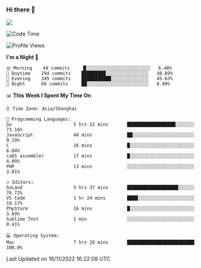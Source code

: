 ### Hi there 👋

<!--
**JJAYCHEN1e/jjaychen1e** is a ✨ _special_ ✨ repository because its `README.md` (this file) appears on your GitHub profile.

Here are some ideas to get you started:

- 🔭 I’m currently working on ...
- 🌱 I’m currently learning ...
- 👯 I’m looking to collaborate on ...
- 🤔 I’m looking for help with ...
- 💬 Ask me about ...
- 📫 How to reach me: ...
- 😄 Pronouns: ...
- ⚡ Fun fact: ...
-->

[![](https://github-readme-stats.vercel.app/api?username=jjaychen1e&show_icons=true)](https://github.com/jjaychen1e/github-readme-stats?count_private=true)

<!--START_SECTION:waka-->
![Code Time](http://img.shields.io/badge/Code%20Time-463%20hrs%2044%20mins-blue)

![Profile Views](http://img.shields.io/badge/Profile%20Views-0-blue)

**I'm a Night 🦉** 

```text
🌞 Morning    49 commits     █░░░░░░░░░░░░░░░░░░░░░░░░   6.48% 
🌆 Daytime    294 commits    █████████░░░░░░░░░░░░░░░░   38.89% 
🌃 Evening    345 commits    ███████████░░░░░░░░░░░░░░   45.63% 
🌙 Night      68 commits     ██░░░░░░░░░░░░░░░░░░░░░░░   8.99%

```


📊 **This Week I Spent My Time On** 

```text
⌚︎ Time Zone: Asia/Shanghai

💬 Programming Languages: 
Go                       5 hrs 22 mins       ██████████████████░░░░░░░   73.16% 
JavaScript               40 mins             ██░░░░░░░░░░░░░░░░░░░░░░░   9.19% 
C                        26 mins             █░░░░░░░░░░░░░░░░░░░░░░░░   6.04% 
ca65 assembler           17 mins             █░░░░░░░░░░░░░░░░░░░░░░░░   4.09% 
PHP                      13 mins             ░░░░░░░░░░░░░░░░░░░░░░░░░   3.01%

🔥 Editors: 
GoLand                   5 hrs 37 mins       ███████████████████░░░░░░   76.72% 
VS Code                  1 hr 24 mins        ████░░░░░░░░░░░░░░░░░░░░░   19.17% 
PhpStorm                 16 mins             █░░░░░░░░░░░░░░░░░░░░░░░░   3.69% 
Sublime Text             1 min               ░░░░░░░░░░░░░░░░░░░░░░░░░   0.41%

💻 Operating System: 
Mac                      7 hrs 20 mins       █████████████████████████   100.0%

```


 Last Updated on 16/11/2022 16:22:08 UTC
<!--END_SECTION:waka-->
